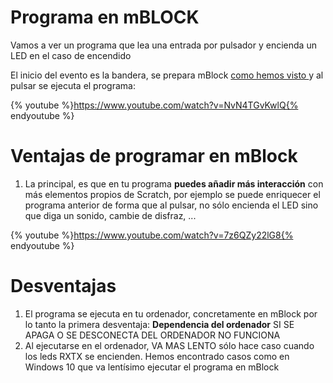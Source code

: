 
# Programa en mBLOCK

Vamos a ver un programa que lea una entrada por pulsador y encienda un LED en el caso de encendido

El inicio del evento es la bandera, se prepara mBlock [como hemos visto ](preparando_mblock_y_el_arduino.html)y al pulsar se ejecuta el programa:

{% youtube %}https://www.youtube.com/watch?v=NvN4TGvKwlQ{% endyoutube %}

# Ventajas de programar en mBlock

1. La principal, es que en tu programa **puedes añadir más interacción** con más elementos propios de Scratch, por ejemplo se puede enriquecer el programa anterior de forma que al pulsar, no sólo encienda el LED sino que diga un sonido, cambie de disfraz, ...

{% youtube %}https://www.youtube.com/watch?v=7z6QZy22lG8{% endyoutube %}

# Desventajas

1. El programa se ejecuta en tu ordenador, concretamente en mBlock por lo tanto la primera desventaja: **Dependencia del ordenador** SI SE APAGA O SE DESCONECTA DEL ORDENADOR NO FUNCIONA
1. Al ejecutarse en el ordenador, VA MAS LENTO sólo hace caso cuando los leds RXTX se encienden. Hemos encontrado casos como en Windows 10 que va lentísimo ejecutar el programa en mBlock

